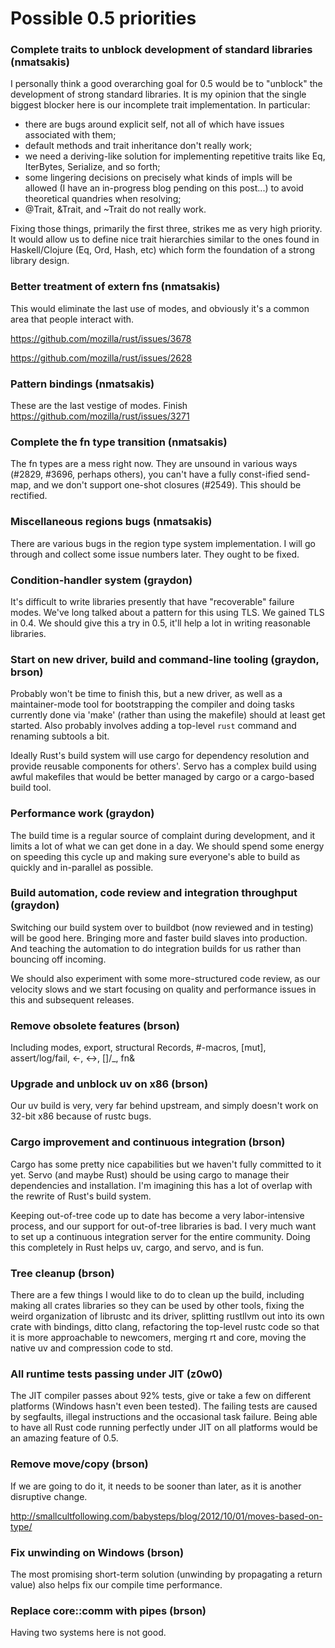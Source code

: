 # Possible 0.5 priorities

### Complete traits to unblock development of standard libraries (nmatsakis)

I personally think a good overarching goal for 0.5 would be to "unblock" the development of strong standard libraries.  It is my opinion that the single biggest blocker here is our incomplete trait implementation.  In particular:

- there are bugs around explicit self, not all of which have issues associated with them;
- default methods and trait inheritance don't really work;
- we need a deriving-like solution for implementing repetitive traits like Eq, IterBytes, Serialize, and so forth;
- some lingering decisions on precisely what kinds of impls will be allowed (I have an in-progress blog pending on this post...) to avoid theoretical quandries when resolving;
- @Trait, &Trait, and ~Trait do not really work.

Fixing those things, primarily the first three, strikes me as very high priority.  It would allow us to define nice trait hierarchies similar to the ones found in Haskell/Clojure (Eq, Ord, Hash, etc) which form the foundation of a strong library design.

### Better treatment of extern fns (nmatsakis)

This would eliminate the last use of modes, and obviously it's a common area that people interact with.

https://github.com/mozilla/rust/issues/3678

https://github.com/mozilla/rust/issues/2628

### Pattern bindings (nmatsakis)

These are the last vestige of modes.  Finish https://github.com/mozilla/rust/issues/3271

### Complete the fn type transition (nmatsakis)

The fn types are a mess right now.  They are unsound in various ways (#2829, #3696, perhaps others), you can't have a fully const-ified send-map, and we don't support one-shot closures (#2549).  This should be rectified.

### Miscellaneous regions bugs (nmatsakis)

There are various bugs in the region type system implementation.  I will go through and collect some issue numbers later.  They ought to be fixed.  

### Condition-handler system (graydon)

It's difficult to write libraries presently that have "recoverable" failure modes. We've long talked about a pattern for this using TLS. We gained TLS in 0.4. We should give this a try in 0.5, it'll help a lot in writing reasonable libraries.

### Start on new driver, build and command-line tooling (graydon, brson)

Probably won't be time to finish this, but a new driver, as well as a maintainer-mode tool for bootstrapping the compiler and doing tasks currently done via 'make' (rather than using the makefile) should at least get started. Also probably involves adding a top-level `rust` command and renaming subtools a bit.

Ideally Rust's build system will use cargo for dependency resolution and provide reusable components for others'. Servo has a complex build using awful makefiles that would be better managed by cargo or a cargo-based build tool.

### Performance work (graydon)

The build time is a regular source of complaint during development, and it limits a lot of what we can get done in a day. We should spend some energy on speeding this cycle up and making sure everyone's able to build as quickly and in-parallel as possible.

### Build automation, code review and integration throughput (graydon)

Switching our build system over to buildbot (now reviewed and in testing) will be good here. Bringing more and faster build slaves into production. And teaching the automation to do integration builds for us rather than bouncing off incoming.

We should also experiment with some more-structured code review, as our velocity slows and we start focusing on quality and performance issues in this and subsequent releases.

### Remove obsolete features (brson)

Including modes, export, structural Records, #-macros, [mut], assert/log/fail, <-, <->, []/_, fn&

### Upgrade and unblock uv on x86 (brson)

Our uv build is very, very far behind upstream, and simply doesn't work on 32-bit x86 because of rustc bugs.

### Cargo improvement and continuous integration (brson)

Cargo has some pretty nice capabilities but we haven't fully committed to it yet. Servo (and maybe Rust) should be using cargo to manage their dependencies and installation. I'm imagining this has a lot of overlap with the rewrite of Rust's build system.

Keeping out-of-tree code up to date has become a very labor-intensive process, and our support for out-of-tree libraries is bad. I very much want to set up a continuous integration server for the entire community. Doing this completely in Rust helps uv, cargo, and servo, and is fun.

### Tree cleanup (brson)

There are a few things I would like to do to clean up the build, including making all crates libraries so they can be used by other tools, fixing the weird organization of librustc and its driver, splitting rustllvm out into its own crate with bindings, ditto clang, refactoring the top-level rustc code so that it is more approachable to newcomers, merging rt and core, moving the native uv and compression code to std.

### All runtime tests passing under JIT (z0w0)

The JIT compiler passes about 92% tests, give or take a few on different platforms (Windows hasn't even been tested). The failing tests are caused by segfaults, illegal instructions and the occasional task failure. Being able to have all Rust code running perfectly under JIT on all platforms would be an amazing feature of 0.5.

### Remove move/copy (brson)

If we are going to do it, it needs to be sooner than later, as it is another disruptive change.

http://smallcultfollowing.com/babysteps/blog/2012/10/01/moves-based-on-type/

### Fix unwinding on Windows (brson)

The most promising short-term solution (unwinding by propagating a return value) also helps fix our compile time performance.

### Replace core::comm with pipes (brson)

Having two systems here is not good.
